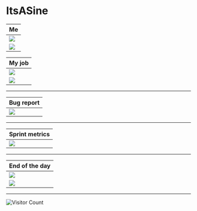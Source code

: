 # ItsASine

Me |
------------- |
![](https://media.giphy.com/media/uUz1iGsj6t0ErjdjT1/giphy-downsized.gif)  |
![](https://media.giphy.com/media/9Dv115OjdmkRxdV54V/giphy-downsized.gif) |

My job |
------------- |
![](https://media.giphy.com/media/3o7WTL4qQCbbLLV2Pm/giphy-downsized.gif)  |
![](https://media.giphy.com/media/l2R06WPHU4ae0H4LC/giphy-downsized.gif) |

*****

Bug report |
------------- |
![](https://media.giphy.com/media/QJsPYF5SfCJKn2wRdX/giphy.gif) |

*****

Sprint metrics |
------------- |
![](https://media.giphy.com/media/h5okuiwkTSBRPaQkzB/giphy.gif) |

*****

End of the day |
------------- |
![](https://media.giphy.com/media/fH6uBGKBKUyRYtk3f0/giphy.gif) |
![](https://media.giphy.com/media/WxWmUBhk2dIti4vmvp/giphy.gif) |


*****
![Visitor Count](https://profile-counter.glitch.me/ItsASine/count.svg)

<!--
**ItsASine/ItsASine** is a ✨ _special_ ✨ repository because its `README.md` (this file) appears on your GitHub profile.

Here are some ideas to get you started:

- 🔭 I’m currently working on ...
- 🌱 I’m currently learning ...
- 👯 I’m looking to collaborate on ...
- 🤔 I’m looking for help with ...
- 💬 Ask me about ...
- 📫 How to reach me: ...
- 😄 Pronouns: ...
- ⚡ Fun fact: ...
-->
<!-- [![ItsASine's github stats](https://github-readme-stats.vercel.app/api?username=itsasine&show_icons=true)](https://github.com/anuraghazra/github-readme-stats) -->
